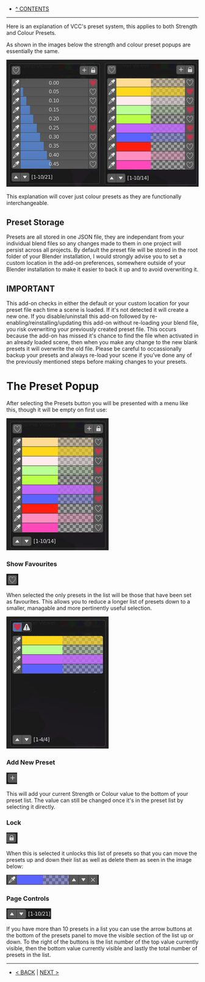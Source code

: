 * [^ CONTENTS](Contents.md)

***

Here is an explanation of VCC's preset system, this applies to both Strength and Colour Presets.

As shown in the images below the strength and colour preset popups are essentially the same.

![](https://github.com/Squeyed-Addons/VCC-Docs/blob/main/Media/Images/preset%20strength%20and%20colour.jpg?raw=true)

This explanation will cover just colour presets as they are functionally interchangeable.

## Preset Storage

Presets are all stored in one JSON file, they are independant from your individual blend files so any changes made to them in one project will persist across all projects. By default the preset file will be stored in the root folder of your Blender installation, I would strongly advise you to set a custom location in the add-on preferences, somewhere outside of your Blender installation to make it easier to back it up and to avoid overwriting it.

## **IMPORTANT**

This add-on checks in either the default or your custom location for your preset file each time a scene is loaded. If it's not detected it will create a new one. If you disable/uninstall this add-on followed by re-enabling/reinstalling/updating this add-on without re-loading your blend file, you risk overwriting your previously created preset file. This occurs because the add-on has missed it's chance to find the file when activated in an already loaded scene, then when you make any change to the new blank presets it will overwrite the old file. Please be careful to occassionally backup your presets and always re-load your scene if you've done any of the previously mentioned steps before making changes to your presets.

# The Preset Popup

After selecting the Presets button you will be presented with a menu like this, though it will be empty on first use:

![](https://github.com/Squeyed-Addons/VCC-Docs/blob/main/Media/Images/preset%20colour%20main.jpg?raw=true)

### Show Favourites

![](https://github.com/Squeyed-Addons/VCC-Docs/blob/main/Media/Images/preset%20icon%20heart.jpg?raw=true)

When selected the only presets in the list will be those that have been set as favourites. This allows you to reduce a longer list of presets down to a smaller, managable and more pertinently useful selection.

![](https://github.com/Squeyed-Addons/VCC-Docs/blob/main/Media/Images/preset%20colour%20show%20favourites.jpg?raw=true)

### Add New Preset

![](https://github.com/Squeyed-Addons/VCC-Docs/blob/main/Media/Images/preset%20icon%20plus.jpg?raw=true)

This will add your current Strength or Colour value to the bottom of your preset list. The value can still be changed once it's in the preset list by selecting it directly.

### Lock

![](https://github.com/Squeyed-Addons/VCC-Docs/blob/main/Media/Images/preset%20icon%20lock.jpg?raw=true)

When this is selected it unlocks this list of presets so that you can move the presets up and down their list as well as delete them as seen in the image below:

![](https://github.com/Squeyed-Addons/VCC-Docs/blob/main/Media/Images/preset%20icon%20edit%20strip.jpg?raw=true)

### Page Controls

![](https://github.com/Squeyed-Addons/VCC-Docs/blob/main/Media/Images/preset%20icon%20page.jpg?raw=true)

If you have more than 10 presets in a list you can use the arrow buttons at the bottom of the presets panel to move the visible section of the list up or down. To the right of the buttons is the list number of the top value currently visible, then the bottom value currently visible and lastly the total number of presets in the list.

***

* [< BACK](VCC-Panel-Layout.md) | [NEXT >](Altering-The-Gradient-Colour-Ramp.md)